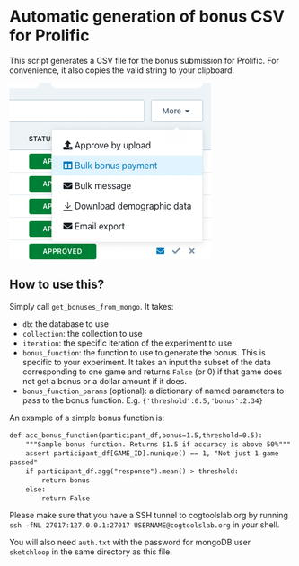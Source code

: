 # Automatic generation of bonus CSV for Prolific

This script generates a CSV file for the bonus submission for Prolific. For convenience, it also copies the valid string to your clipboard.

![picture 2](.README/where_find_menu.png)  

## How to use this?
Simply call `get_bonuses_from_mongo`. It takes:
* `db`: the database to use
* `collection`: the collection to use
* `iteration`: the specific iteration of the experiment to use
* `bonus_function`: the function to use to generate the bonus. This is specific to your experiment. It takes an input the subset of the data corresponding to one game and returns `False` (or 0) if that game does not get a bonus or a dollar amount if it does.
* `bonus_function_params` (optional): a dictionary of named parameters to pass to the bonus function. E.g. `{'threshold':0.5,'bonus':2.34}`

An example of a simple bonus function is:
```
def acc_bonus_function(participant_df,bonus=1.5,threshold=0.5):
    """Sample bonus function. Returns $1.5 if accuracy is above 50%"""
    assert participant_df[GAME_ID].nunique() == 1, "Not just 1 game passed"
    if participant_df.agg("response").mean() > threshold:
        return bonus
    else:
        return False
```

Please make sure that you have a SSH tunnel to cogtoolslab.org by running `ssh -fNL 27017:127.0.0.1:27017 USERNAME@cogtoolslab.org` in your shell.

You will also need `auth.txt` with the password for mongoDB user `sketchloop` in the same directory as this file.